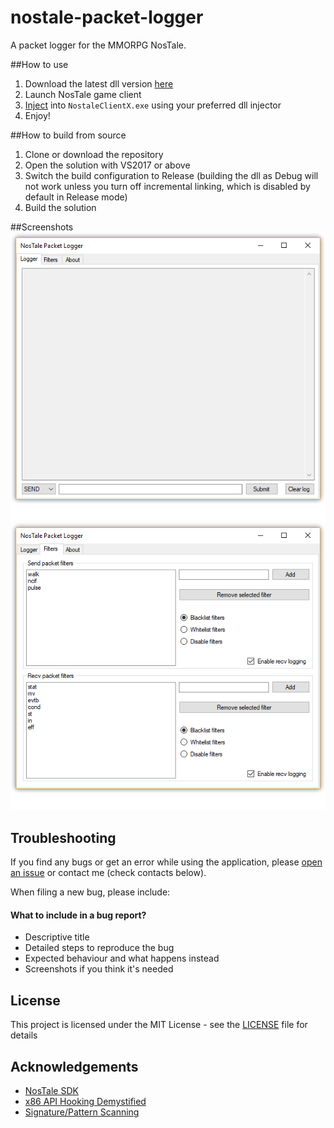 # nostale-packet-logger
A packet logger for the MMORPG NosTale.

##How to use
1. Download the latest dll version [here](https://github.com/Gilgames000/nostale-packet-logger/releases)
2. Launch NosTale game client
3. [Inject](https://www.google.com/search?q=how+to+inject+a+dll) into `NostaleClientX.exe`
using your preferred dll injector
4. Enjoy!

##How to build from source
1. Clone or download the repository
2. Open the solution with VS2017 or above
3. Switch the build configuration to Release (building the dll as Debug will not work
unless you turn off  incremental linking, which is disabled by default in Release mode)
4. Build the solution

##Screenshots
![](screenshots/logger.png)
![](screenshots/filters.png)

## Troubleshooting
If you find any bugs or get an error while using the application, please
[open an issue](https://github.com/Gilgames000/nos-damage/issues)
or contact me (check contacts below).  

When filing a new bug, please include:

#### What to include in a bug report?
- Descriptive title
- Detailed steps to reproduce the bug
- Expected behaviour and what happens instead
- Screenshots if you think it's needed

## License
This project is licensed under the MIT License - see the [LICENSE](https://github.com/Gilgames000/nostale-packet-logger/blob/master/LICENSE) file for details

## Acknowledgements
- [NosTale SDK](http://atom0s.com/forums/viewtopic.php?f=21&t=151)
- [x86 API Hooking Demystified](http://jbremer.org/x86-api-hooking-demystified/)
- [Signature/Pattern Scanning](https://wiki.alliedmods.net/Signature_Scanning)

